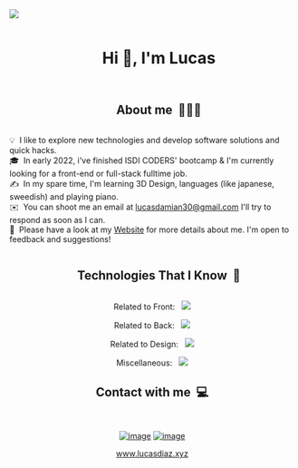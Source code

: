 <!--horizontal divider(gradiant)-->
<img src="https://user-images.githubusercontent.com/73097560/115834477-dbab4500-a447-11eb-908a-139a6edaec5c.gif">

<!--h1 without bottom border-->
<div id="user-content-toc">
  <ul align="center">
    <summary><h1 style="display: inline-block">Hi 👋, I'm Lucas</h1></summary>
  </ul>
</div>

<!--h1 without bottom border-->
<div id="user-content-toc">
  <ul align="center">
    <summary><h2 style="display: inline-block">About me&nbsp;&nbsp;👨🏻‍💻</h2></summary>
  </ul>
</div>

💡 &nbsp;I like to explore new technologies and develop software solutions and quick hacks.\
🎓 &nbsp;In early 2022, i've finished ISDI CODERS' bootcamp & I'm currently looking for a front-end or full-stack fulltime job.\
✍️ &nbsp;In my spare time, I'm learning 3D Design, languages (like japanese, sweedish) and playing piano.  
✉️ &nbsp;You can shoot me an email at lucasdamian30@gmail.com I'll try to respond as soon as I can.\
📄 &nbsp;Please have a look at my [Website](https://lucasdiaz.site/) for more details about me. I'm open to feedback and suggestions!

<!--h1 without bottom border-->
<div id="user-content-toc">
  <ul align="center">
    <summary><h2 style="display: inline-block">Technologies That I Know&nbsp;&nbsp;📗</h2></summary>
  </ul>
</div>
<!--tech stack icons-->

<p align="center"> Related to Front:&nbsp;&nbsp;
  <a href="https://skillicons.dev">
    <img src="https://skillicons.dev/icons?i=html,css,sass,bootstrap,tailwind,js,ts,threejs,react,redux,angular,vue,jest&perline=14" />
  </a>
</p>

<p align="center"> Related to Back:&nbsp;&nbsp;
  <a href="https://skillicons.dev">
    <img src="https://skillicons.dev/icons?i=js,nodejs,express,mongodb,mysql,php,laravel,postman&perline=14" />
  </a>
</p>

<p align="center"> Related to Design:&nbsp;&nbsp;
  <a href="https://skillicons.dev">
    <img src="https://skillicons.dev/icons?i=figma,blender,ai,ps,pr&perline=14" />
  </a>
</p>

<p align="center"> Miscellaneous:&nbsp;&nbsp;
  <a href="https://skillicons.dev">
    <img src="https://skillicons.dev/icons?i=apple,git,github,gitlab,vscode,vite,bash,notion,discord&perline=14" />
  </a>
</p>

<h2 align="center">Contact with me&nbsp;&nbsp;💻</h2>
<div align="center">
<br/>

[![image](https://img.shields.io/badge/LinkedIn-0077B5?style=for-the-badge&logo=linkedin&logoColor=white)](https://www.linkedin.com/in/lucas-diaz-cuenca/)
[![image](https://img.shields.io/badge/Gmail-D14836?style=for-the-badge&logo=gmail&logoColor=white)](mailto:lucasdamian30@gmail.com)

 <a href="https://www.lucasdiaz.xyz/" target="_blank">www.lucasdiaz.xyz</a></p>

